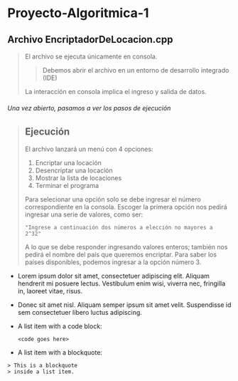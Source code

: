 # Proyecto-Algoritmica-1
## Archivo EncriptadorDeLocacion.cpp

> El archivo se ejecuta únicamente en consola.
>
> > Debemos abrir el archivo en un entorno de desarrollo integrado (IDE)
>
> La interacción en consola implica el ingreso y salida de datos.
> 

###### Una vez abierto, pasamos a ver los pasos de ejecución #######

> ## Ejecución
> 
> El archivo lanzará un menú con 4 opciones:
> 1.   Encriptar una locación
> 2.   Desencriptar una locación
> 3.   Mostrar la lista de locaciones
> 4.   Terminar el programa
> 
> Para selecionar una opción solo se debe ingresar el número correspondiente en la consola.
> Escoger la primera opción nos pedirá ingresar una serie de valores, como ser:
> 
>     "Ingrese a continuación dos números a elección no mayores a 2^32"
> A lo que se debe responder ingresando valores enteros; también nos pedirá el nombre del país que queremos encriptar. 
> Para saber los países disponibles, podemos ingresar a la opción número 3. 




*   Lorem ipsum dolor sit amet, consectetuer adipiscing elit.
    Aliquam hendrerit mi posuere lectus. Vestibulum enim wisi,
    viverra nec, fringilla in, laoreet vitae, risus.
*   Donec sit amet nisl. Aliquam semper ipsum sit amet velit.
    Suspendisse id sem consectetuer libero luctus adipiscing.

*   A list item with a code block:

        <code goes here>
        
   *   A list item with a blockquote:

    > This is a blockquote
    > inside a list item.
